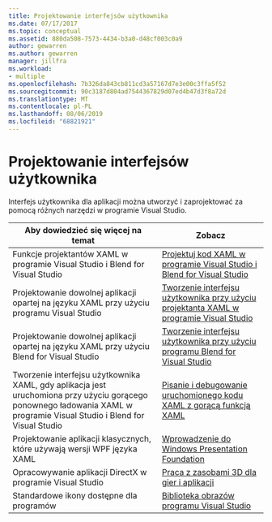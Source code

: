 ```yaml
---
title: Projektowanie interfejsów użytkownika
ms.date: 07/17/2017
ms.topic: conceptual
ms.assetid: 880da508-7573-4434-b3a0-d48cf003c0a9
author: gewarren
ms.author: gewarren
manager: jillfra
ms.workload:
- multiple
ms.openlocfilehash: 7b326da843cb811cd3a57167d7e3e00c3ffa5f52
ms.sourcegitcommit: 90c3187d804ad7544367829d07ed4b47d3f8a72d
ms.translationtype: MT
ms.contentlocale: pl-PL
ms.lasthandoff: 08/06/2019
ms.locfileid: "68821921"
---
```

# <a name="design-user-interfaces"></a>Projektowanie interfejsów użytkownika

Interfejs użytkownika dla aplikacji można utworzyć i zaprojektować za pomocą różnych narzędzi w programie Visual Studio.

|Aby dowiedzieć się więcej na temat|Zobacz|
| - |---------|
| Funkcje projektantów XAML w programie Visual Studio i Blend for Visual Studio | [Projektuj kod XAML w programie Visual Studio i Blend for Visual Studio](../designers/designing-xaml-in-visual-studio.md) |
| Projektowanie dowolnej aplikacji opartej na języku XAML przy użyciu programu Visual Studio|[Tworzenie interfejsu użytkownika przy użyciu projektanta XAML w programie Visual Studio](creating-a-ui-by-using-xaml-designer-in-visual-studio.md) |
| Projektowanie dowolnej aplikacji opartej na języku XAML przy użyciu Blend for Visual Studio | [Tworzenie interfejsu użytkownika przy użyciu programu Blend for Visual Studio](creating-a-ui-by-using-blend-for-visual-studio.md) |
| Tworzenie interfejsu użytkownika XAML, gdy aplikacja jest uruchomiona przy użyciu gorącego ponownego ładowania XAML w programie Visual Studio i Blend for Visual Studio | [Pisanie i debugowanie uruchomionego kodu XAML z gorącą funkcją XAML](../debugger/xaml-hot-reload.md) |
| Projektowanie aplikacji klasycznych, które używają wersji WPF języka XAML | [Wprowadzenie do Windows Presentation Foundation](../designers/getting-started-with-wpf.md) |
| Opracowywanie aplikacji DirectX w programie Visual Studio | [Praca z zasobami 3D dla gier i aplikacji](../designers/working-with-3-d-assets-for-games-and-apps.md) |
| Standardowe ikony dostępne dla programów | [Biblioteka obrazów programu Visual Studio](../designers/the-visual-studio-image-library.md) |
